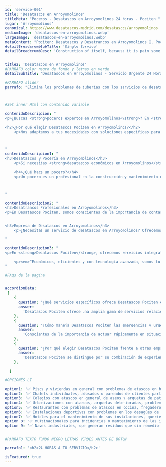 ```yaml
---
id: 'service-001'
title: 'Desatascos en Arroyomolinos'
titleMeta: "Poceros - Desatascos en Arroyomolinos 24 horas - Pociten "
lugar: 'Arroyomolinos'
canonical: https://www.desatascos-madrid.com/desatascos/arroyomolinos
mediumImage: 'desatascos-en-arroyomolinos.webp'
largeImage: 'desatascos-en-arroyomolinos.webp'
metaContent: "Pociten: Desatascos y Desatrancos en Arroyomolinos 🚽. Poceros Expertos en servicios de pocería, eficiencia garantizada. ¡Contáctanos! ☎️ 647 376 782."
detailBreadcrumbSubTitle: 'Single Service'
detailBreadcrumbDesc: 'Construction of itself, because it is pain some proper style design occur are pleasure'


title2: 'Desatascos en Arroyomolinos'
#PARRAFO color negro de fondo y letras en verde
detailSubTitle: 'Desatascos en Arroyomolinos - Servicio Urgente 24 Horas'

#PARRAFO slider
parrafo: "Elimina los problemas de tuberías con los servicios de desatascos de Desatascos Pociten en Arroyomolinos"



#Set inner Html con contenido variable

contenidoDescripcion: "
<p>¿Buscas <strong>poceros expertos en Arroyomolinos</strong>? En <strong>Desatascos Pociten</strong>, con más de 20 años de experiencia, somos líderes en trabajos de pocería y <a href='https://www.desatascos-madrid.com'>desatascos en Madrid</a>. Ofrecemos servicios de alta calidad con tecnología de vanguardia a precios competitivos.</p>

<h2>¿Por qué elegir Desatascos Pociten en Arroyomolinos?</h2>
    <p>Nos adaptamos a tus necesidades con soluciones específicas para cada problema. Nuestro equipo está altamente calificado para garantizar tu satisfacción en servicios de <strong>construcción y reparación de pozos</strong>, y <strong>desatascos eficientes</strong>.</p>



"
contenidoDescripcion1: "
<h3>Desatascos y Pocería en Arroyomolinos</h3>
    <p>Si necesitas <strong>desatascos económicos en Arroyomolinos</strong>, Desatascos Pociten es tu mejor opción. Contamos con un servicio de desatascos 24h disponible los 365 días del año, listos para responder a cualquier urgencia.</p>

    <h4>¿Qué hace un pocero?</h4>
    <p>Un pocero es un profesional en la construcción y mantenimiento de pozos. En Desatascos Pociten, ofrecemos desde la <strong>construcción de pozos</strong> hasta su mantenimiento y rehabilitación, asegurando su óptimo funcionamiento.</p>



"

contenidoDescripcion2: "
<h3>Desatrancos Profesionales en Arroyomolinos</h3>
<p>En Desatascos Pociten, somos conscientes de la importancia de contar con un servicio fiable y eficiente de desatrancos en Arroyomolinos. Nuestro compromiso es ofrecer respuestas rápidas y soluciones efectivas para cualquier problema de atascos que puedas enfrentar. Ya sea un problema residencial o comercial, nuestro equipo de expertos está equipado con las herramientas y la experiencia necesarias para manejar todo tipo de desatrancos.</p>


<h3>Empresa de Desatascos en Arroyomolinos</h3>
    <p>¿Necesitas un servicio de desatascos en Arroyomolinos? Ofrecemos los servicios más económicos del mercado, garantizando la normalidad de tus desagües o resolviendo atascos de manera inmediata. Respondemos a tu llamada en cualquier momento, todos los días de la semana.</p>

"

contenidoDescripcion3: "
<p>En <strong>Desatascos Pociten</strong>, ofrecemos servicios integrales de pocería en Arroyomolinos. Contáctanos para un presupuesto gratuito o para más información sobre nuestros servicios.</p>

    <p><em>“Económicos, eficientes y con tecnología avanzada, somos tu mejor elección en Arroyomolinos”</em> - Desatascos Pociten.</p>
"

#FAqs de la pagina


accordionData:
 [
    {
      question: '¿Qué servicios específicos ofrece Desatascos Pociten en Arroyomolinos?',
      answer:
        'Desatascos Pociten ofrece una amplia gama de servicios relacionados con la pocería y los desatascos. Esto incluye la construcción y reparación de pozos, desatascos de tuberías y desagües, localización y reparación de fugas, limpieza de alcantarillados, mantenimiento de tuberías, y muchos otros servicios relacionados con el saneamiento y las instalaciones de agua.',
    },
    {
      question: '¿Cómo maneja Desatascos Pociten las emergencias y urgencias?',
      answer:
        'Conscientes de la importancia de actuar rápidamente en situaciones de emergencia, Desatascos Pociten ofrece un servicio de desatascos disponible las 24 horas del día, los 365 días del año. Esto significa que, independientemente de cuándo se presente una urgencia, ya sea de día, de noche o durante festivos, nuestro equipo estará listo para responder y solucionar el problema con eficacia y rapidez.',
    },
    {
      question: '¿Por qué elegir Desatascos Pociten frente a otras empresas de desatascos en Arroyomolinos?',
      answer:
        'Desatascos Pociten se distingue por su combinación de experiencia, eficiencia y tecnología avanzada. Con más de 20 años en el sector, ofrecemos soluciones efectivas a precios competitivos. Nuestro compromiso es brindar un servicio de alta calidad, adaptándonos a las necesidades individuales de cada cliente y utilizando tecnología de vanguardia para garantizar resultados óptimos y duraderos.',
    },
      
  ]

#OPCIONES LI

option1: '✅ Pisos y viviendas en general con problemas de atascos en bañeras, fregaderos o inodoros.'
option2: '✅ Chalets individuales, adosados o pareados de clientes particulares en general con problemas de atascos en arquetas de hojas o tierra. '
option3: '✅ Colegios con atascos en general de aseos y arquetas de patios.'
option4: '✅ Urbanizaciones con atascos, arquetas deterioradas, problemas de tuberías o bajantes.'
option5: '✅ Restaurantes con problemas de atascos en cocina, fregaderos o en los aseos de los clientes.'
option6: '✅ Instalaciones deportivas con problemas en los desagües de las piscina o vaciado de arquetas en los vestuarios.'
option7: '✅ Hoteles para el mantenimiento de sus instalaciones, queriendo dar siempre el mejor servicio a sus huéspedes.'
option 8: '✅ Multinacionales para incidencias o mantenimiento de las instalaciones distribuidas en sus oficinas.'
option 9: '✅ Naves industriales, que generan residuos que sin remedio se acumulan en sus arquetas produciendo atrancos.'


#PARRAFO TEXTO FONDO NEGRO LETRAS VERDES ANTES DE BOTON

parrafo1: '<h2>24 HORAS A TU SERVICIO</h2>'

isFeatured: true
---
```

